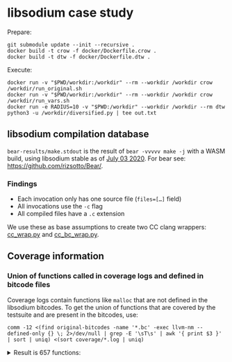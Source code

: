 # libsodium case study

Prepare:

```shell
git submodule update --init --recursive .
docker build -t crow -f docker/Dockerfile.crow .
docker build -t dtw -f docker/Dockerfile.dtw .
```

Execute:

```shell
docker run -v "$PWD/workdir:/workdir" --rm --workdir /workdir crow /workdir/run_original.sh
docker run -v "$PWD/workdir:/workdir" --rm --workdir /workdir crow /workdir/run_vars.sh
docker run -e RADIUS=10 -v "$PWD:/workdir" --workdir /workdir --rm dtw python3 -u /workdir/diversified.py | tee out.txt
```

## libsodium compilation database

`bear-results/make.stdout` is the result of `bear -vvvvv make -j` with a WASM build, using libsodium stable as of [July 03 2020](https://github.com/jedisct1/libsodium/tree/2b5f8f2b6810121c2d9a8cc8a392e01f4d3de433).
For bear see: <https://github.com/rizsotto/Bear/>.

### Findings

- Each invocation only has one source file (`files=[…]` field)
- All invocations use the `-c` flag
- All compiled files have a `.c` extension

We use these as base assumptions to create two CC clang wrappers:
[cc_wrap.py](docker/cc_wrap.py) and [cc_bc_wrap.py](docker/cc_bc_wrap.py).

## Coverage information

### Union of functions called in coverage logs and defined in bitcode files

Coverage logs contain functions like `malloc` that are not defined in the
libsodium bitcodes. To get the union of functions that are covered by the
testsuite and are present in the bitcodes, use:

```shell
comm -12 <(find original-bitcodes -name '*.bc' -exec llvm-nm --defined-only {} \; 2>/dev/null | grep -E '\sT\s' | awk '{ print $3 }' | sort | uniq) <(sort coverage/*.log | uniq)
```

<details><summary>Result is 657 functions:</summary><pre>
argon2_ctx
argon2_decode_string
argon2_encode_string
argon2_fill_memory_blocks
argon2_fill_segment_ref
argon2_finalize
argon2_hash
argon2id_hash_encoded
argon2id_hash_raw
argon2id_verify
argon2i_hash_encoded
argon2i_hash_raw
argon2_initialize
argon2i_verify
argon2_validate_inputs
argon2_verify
blake2b
blake2b_compress_ref
blake2b_final
blake2b_init
blake2b_init_key
blake2b_init_key_salt_personal
blake2b_init_salt_personal
blake2b_long
blake2b_pick_best_implementation
blake2b_salt_personal
blake2b_update
crypto_aead_aes256gcm_abytes
crypto_aead_aes256gcm_is_available
crypto_aead_aes256gcm_keybytes
crypto_aead_aes256gcm_keygen
crypto_aead_aes256gcm_messagebytes_max
crypto_aead_aes256gcm_npubbytes
crypto_aead_aes256gcm_nsecbytes
crypto_aead_aes256gcm_statebytes
crypto_aead_chacha20poly1305_abytes
crypto_aead_chacha20poly1305_decrypt
crypto_aead_chacha20poly1305_decrypt_detached
crypto_aead_chacha20poly1305_encrypt
crypto_aead_chacha20poly1305_encrypt_detached
crypto_aead_chacha20poly1305_ietf_abytes
crypto_aead_chacha20poly1305_ietf_decrypt
crypto_aead_chacha20poly1305_ietf_decrypt_detached
crypto_aead_chacha20poly1305_ietf_encrypt
crypto_aead_chacha20poly1305_ietf_encrypt_detached
crypto_aead_chacha20poly1305_ietf_keybytes
crypto_aead_chacha20poly1305_ietf_keygen
crypto_aead_chacha20poly1305_ietf_messagebytes_max
crypto_aead_chacha20poly1305_ietf_npubbytes
crypto_aead_chacha20poly1305_ietf_nsecbytes
crypto_aead_chacha20poly1305_keybytes
crypto_aead_chacha20poly1305_keygen
crypto_aead_chacha20poly1305_messagebytes_max
crypto_aead_chacha20poly1305_npubbytes
crypto_aead_chacha20poly1305_nsecbytes
crypto_aead_xchacha20poly1305_ietf_abytes
crypto_aead_xchacha20poly1305_ietf_decrypt
crypto_aead_xchacha20poly1305_ietf_decrypt_detached
crypto_aead_xchacha20poly1305_ietf_encrypt
crypto_aead_xchacha20poly1305_ietf_encrypt_detached
crypto_aead_xchacha20poly1305_ietf_keybytes
crypto_aead_xchacha20poly1305_ietf_keygen
crypto_aead_xchacha20poly1305_ietf_messagebytes_max
crypto_aead_xchacha20poly1305_ietf_npubbytes
crypto_aead_xchacha20poly1305_ietf_nsecbytes
crypto_auth
crypto_auth_bytes
crypto_auth_hmacsha256
crypto_auth_hmacsha256_bytes
crypto_auth_hmacsha256_final
crypto_auth_hmacsha256_init
crypto_auth_hmacsha256_keybytes
crypto_auth_hmacsha256_keygen
crypto_auth_hmacsha256_statebytes
crypto_auth_hmacsha256_update
crypto_auth_hmacsha256_verify
crypto_auth_hmacsha512
crypto_auth_hmacsha512256
crypto_auth_hmacsha512256_bytes
crypto_auth_hmacsha512256_final
crypto_auth_hmacsha512256_init
crypto_auth_hmacsha512256_keybytes
crypto_auth_hmacsha512256_keygen
crypto_auth_hmacsha512256_statebytes
crypto_auth_hmacsha512256_update
crypto_auth_hmacsha512256_verify
crypto_auth_hmacsha512_bytes
crypto_auth_hmacsha512_final
crypto_auth_hmacsha512_init
crypto_auth_hmacsha512_keybytes
crypto_auth_hmacsha512_keygen
crypto_auth_hmacsha512_statebytes
crypto_auth_hmacsha512_update
crypto_auth_hmacsha512_verify
crypto_auth_keybytes
crypto_auth_keygen
crypto_auth_primitive
crypto_auth_verify
crypto_box
crypto_box_afternm
crypto_box_beforenm
crypto_box_beforenmbytes
crypto_box_boxzerobytes
crypto_box_curve25519xchacha20poly1305_beforenm
crypto_box_curve25519xchacha20poly1305_beforenmbytes
crypto_box_curve25519xchacha20poly1305_detached
crypto_box_curve25519xchacha20poly1305_detached_afternm
crypto_box_curve25519xchacha20poly1305_easy
crypto_box_curve25519xchacha20poly1305_easy_afternm
crypto_box_curve25519xchacha20poly1305_keypair
crypto_box_curve25519xchacha20poly1305_macbytes
crypto_box_curve25519xchacha20poly1305_messagebytes_max
crypto_box_curve25519xchacha20poly1305_noncebytes
crypto_box_curve25519xchacha20poly1305_open_detached
crypto_box_curve25519xchacha20poly1305_open_detached_afternm
crypto_box_curve25519xchacha20poly1305_open_easy
crypto_box_curve25519xchacha20poly1305_open_easy_afternm
crypto_box_curve25519xchacha20poly1305_publickeybytes
crypto_box_curve25519xchacha20poly1305_seal
crypto_box_curve25519xchacha20poly1305_sealbytes
crypto_box_curve25519xchacha20poly1305_seal_open
crypto_box_curve25519xchacha20poly1305_secretkeybytes
crypto_box_curve25519xchacha20poly1305_seedbytes
crypto_box_curve25519xchacha20poly1305_seed_keypair
crypto_box_curve25519xsalsa20poly1305
crypto_box_curve25519xsalsa20poly1305_afternm
crypto_box_curve25519xsalsa20poly1305_beforenm
crypto_box_curve25519xsalsa20poly1305_beforenmbytes
crypto_box_curve25519xsalsa20poly1305_boxzerobytes
crypto_box_curve25519xsalsa20poly1305_keypair
crypto_box_curve25519xsalsa20poly1305_macbytes
crypto_box_curve25519xsalsa20poly1305_messagebytes_max
crypto_box_curve25519xsalsa20poly1305_noncebytes
crypto_box_curve25519xsalsa20poly1305_open
crypto_box_curve25519xsalsa20poly1305_open_afternm
crypto_box_curve25519xsalsa20poly1305_publickeybytes
crypto_box_curve25519xsalsa20poly1305_secretkeybytes
crypto_box_curve25519xsalsa20poly1305_seedbytes
crypto_box_curve25519xsalsa20poly1305_seed_keypair
crypto_box_curve25519xsalsa20poly1305_zerobytes
crypto_box_detached
crypto_box_detached_afternm
crypto_box_easy
crypto_box_easy_afternm
crypto_box_keypair
crypto_box_macbytes
crypto_box_messagebytes_max
crypto_box_noncebytes
crypto_box_open
crypto_box_open_afternm
crypto_box_open_detached
crypto_box_open_detached_afternm
crypto_box_open_easy
crypto_box_open_easy_afternm
crypto_box_primitive
crypto_box_publickeybytes
crypto_box_seal
crypto_box_sealbytes
crypto_box_seal_open
crypto_box_secretkeybytes
crypto_box_seedbytes
crypto_box_seed_keypair
crypto_box_zerobytes
crypto_core_ed25519_add
crypto_core_ed25519_bytes
crypto_core_ed25519_from_uniform
crypto_core_ed25519_is_valid_point
crypto_core_ed25519_nonreducedscalarbytes
crypto_core_ed25519_random
crypto_core_ed25519_scalar_add
crypto_core_ed25519_scalarbytes
crypto_core_ed25519_scalar_complement
crypto_core_ed25519_scalar_invert
crypto_core_ed25519_scalar_mul
crypto_core_ed25519_scalar_negate
crypto_core_ed25519_scalar_random
crypto_core_ed25519_scalar_reduce
crypto_core_ed25519_scalar_sub
crypto_core_ed25519_sub
crypto_core_ed25519_uniformbytes
crypto_core_hchacha20
crypto_core_hchacha20_constbytes
crypto_core_hchacha20_inputbytes
crypto_core_hchacha20_keybytes
crypto_core_hchacha20_outputbytes
crypto_core_hsalsa20
crypto_core_hsalsa20_constbytes
crypto_core_hsalsa20_inputbytes
crypto_core_hsalsa20_keybytes
crypto_core_hsalsa20_outputbytes
crypto_core_ristretto255_add
crypto_core_ristretto255_bytes
crypto_core_ristretto255_from_hash
crypto_core_ristretto255_hashbytes
crypto_core_ristretto255_is_valid_point
crypto_core_ristretto255_nonreducedscalarbytes
crypto_core_ristretto255_random
crypto_core_ristretto255_scalar_add
crypto_core_ristretto255_scalarbytes
crypto_core_ristretto255_scalar_complement
crypto_core_ristretto255_scalar_invert
crypto_core_ristretto255_scalar_mul
crypto_core_ristretto255_scalar_negate
crypto_core_ristretto255_scalar_random
crypto_core_ristretto255_scalar_reduce
crypto_core_ristretto255_scalar_sub
crypto_core_ristretto255_sub
crypto_core_salsa20
crypto_core_salsa2012
crypto_core_salsa208
crypto_core_salsa20_constbytes
crypto_core_salsa20_inputbytes
crypto_core_salsa20_keybytes
crypto_core_salsa20_outputbytes
crypto_generichash
crypto_generichash_blake2b
crypto_generichash_blake2b_bytes
crypto_generichash_blake2b_bytes_max
crypto_generichash_blake2b_bytes_min
crypto_generichash_blake2b_final
crypto_generichash_blake2b_init
crypto_generichash_blake2b_init_salt_personal
crypto_generichash_blake2b_keybytes
crypto_generichash_blake2b_keybytes_max
crypto_generichash_blake2b_keybytes_min
crypto_generichash_blake2b_keygen
crypto_generichash_blake2b_personalbytes
_crypto_generichash_blake2b_pick_best_implementation
crypto_generichash_blake2b_saltbytes
crypto_generichash_blake2b_salt_personal
crypto_generichash_blake2b_statebytes
crypto_generichash_blake2b_update
crypto_generichash_bytes
crypto_generichash_bytes_max
crypto_generichash_bytes_min
crypto_generichash_final
crypto_generichash_init
crypto_generichash_keybytes
crypto_generichash_keybytes_max
crypto_generichash_keybytes_min
crypto_generichash_keygen
crypto_generichash_primitive
crypto_generichash_statebytes
crypto_generichash_update
crypto_hash
crypto_hash_bytes
crypto_hash_primitive
crypto_hash_sha256
crypto_hash_sha256_bytes
crypto_hash_sha256_final
crypto_hash_sha256_init
crypto_hash_sha256_statebytes
crypto_hash_sha256_update
crypto_hash_sha512
crypto_hash_sha512_bytes
crypto_hash_sha512_final
crypto_hash_sha512_init
crypto_hash_sha512_statebytes
crypto_hash_sha512_update
crypto_kdf_blake2b_bytes_max
crypto_kdf_blake2b_bytes_min
crypto_kdf_blake2b_contextbytes
crypto_kdf_blake2b_derive_from_key
crypto_kdf_blake2b_keybytes
crypto_kdf_bytes_max
crypto_kdf_bytes_min
crypto_kdf_contextbytes
crypto_kdf_derive_from_key
crypto_kdf_keybytes
crypto_kdf_keygen
crypto_kdf_primitive
crypto_kx_client_session_keys
crypto_kx_keypair
crypto_kx_primitive
crypto_kx_publickeybytes
crypto_kx_secretkeybytes
crypto_kx_seedbytes
crypto_kx_seed_keypair
crypto_kx_server_session_keys
crypto_kx_sessionkeybytes
crypto_onetimeauth
crypto_onetimeauth_bytes
crypto_onetimeauth_final
crypto_onetimeauth_init
crypto_onetimeauth_keybytes
crypto_onetimeauth_keygen
crypto_onetimeauth_poly1305
crypto_onetimeauth_poly1305_bytes
crypto_onetimeauth_poly1305_final
crypto_onetimeauth_poly1305_init
crypto_onetimeauth_poly1305_keybytes
crypto_onetimeauth_poly1305_keygen
_crypto_onetimeauth_poly1305_pick_best_implementation
crypto_onetimeauth_poly1305_statebytes
crypto_onetimeauth_poly1305_update
crypto_onetimeauth_poly1305_verify
crypto_onetimeauth_primitive
crypto_onetimeauth_statebytes
crypto_onetimeauth_update
crypto_onetimeauth_verify
crypto_pwhash
crypto_pwhash_alg_argon2i13
crypto_pwhash_alg_argon2id13
crypto_pwhash_alg_default
crypto_pwhash_argon2i
crypto_pwhash_argon2i_alg_argon2i13
crypto_pwhash_argon2i_bytes_max
crypto_pwhash_argon2i_bytes_min
crypto_pwhash_argon2id
crypto_pwhash_argon2id_alg_argon2id13
crypto_pwhash_argon2id_bytes_max
crypto_pwhash_argon2id_bytes_min
crypto_pwhash_argon2id_memlimit_interactive
crypto_pwhash_argon2id_memlimit_max
crypto_pwhash_argon2id_memlimit_min
crypto_pwhash_argon2id_memlimit_moderate
crypto_pwhash_argon2id_memlimit_sensitive
crypto_pwhash_argon2id_opslimit_interactive
crypto_pwhash_argon2id_opslimit_max
crypto_pwhash_argon2id_opslimit_min
crypto_pwhash_argon2id_opslimit_moderate
crypto_pwhash_argon2id_opslimit_sensitive
crypto_pwhash_argon2id_passwd_max
crypto_pwhash_argon2id_passwd_min
crypto_pwhash_argon2id_saltbytes
crypto_pwhash_argon2id_str
crypto_pwhash_argon2id_strbytes
crypto_pwhash_argon2id_str_needs_rehash
crypto_pwhash_argon2id_strprefix
crypto_pwhash_argon2id_str_verify
crypto_pwhash_argon2i_memlimit_interactive
crypto_pwhash_argon2i_memlimit_max
crypto_pwhash_argon2i_memlimit_min
crypto_pwhash_argon2i_memlimit_moderate
crypto_pwhash_argon2i_memlimit_sensitive
crypto_pwhash_argon2i_opslimit_interactive
crypto_pwhash_argon2i_opslimit_max
crypto_pwhash_argon2i_opslimit_min
crypto_pwhash_argon2i_opslimit_moderate
crypto_pwhash_argon2i_opslimit_sensitive
crypto_pwhash_argon2i_passwd_max
crypto_pwhash_argon2i_passwd_min
crypto_pwhash_argon2i_saltbytes
crypto_pwhash_argon2i_str
crypto_pwhash_argon2i_strbytes
crypto_pwhash_argon2i_str_needs_rehash
crypto_pwhash_argon2i_strprefix
crypto_pwhash_argon2i_str_verify
_crypto_pwhash_argon2_pick_best_implementation
crypto_pwhash_bytes_max
crypto_pwhash_bytes_min
crypto_pwhash_memlimit_interactive
crypto_pwhash_memlimit_max
crypto_pwhash_memlimit_min
crypto_pwhash_memlimit_moderate
crypto_pwhash_memlimit_sensitive
crypto_pwhash_opslimit_interactive
crypto_pwhash_opslimit_max
crypto_pwhash_opslimit_min
crypto_pwhash_opslimit_moderate
crypto_pwhash_opslimit_sensitive
crypto_pwhash_passwd_max
crypto_pwhash_passwd_min
crypto_pwhash_primitive
crypto_pwhash_saltbytes
crypto_pwhash_scryptsalsa208sha256
crypto_pwhash_scryptsalsa208sha256_bytes_max
crypto_pwhash_scryptsalsa208sha256_bytes_min
crypto_pwhash_scryptsalsa208sha256_ll
crypto_pwhash_scryptsalsa208sha256_memlimit_interactive
crypto_pwhash_scryptsalsa208sha256_memlimit_max
crypto_pwhash_scryptsalsa208sha256_memlimit_min
crypto_pwhash_scryptsalsa208sha256_memlimit_sensitive
crypto_pwhash_scryptsalsa208sha256_opslimit_interactive
crypto_pwhash_scryptsalsa208sha256_opslimit_max
crypto_pwhash_scryptsalsa208sha256_opslimit_min
crypto_pwhash_scryptsalsa208sha256_opslimit_sensitive
crypto_pwhash_scryptsalsa208sha256_passwd_max
crypto_pwhash_scryptsalsa208sha256_passwd_min
crypto_pwhash_scryptsalsa208sha256_saltbytes
crypto_pwhash_scryptsalsa208sha256_str
crypto_pwhash_scryptsalsa208sha256_strbytes
crypto_pwhash_scryptsalsa208sha256_str_needs_rehash
crypto_pwhash_scryptsalsa208sha256_strprefix
crypto_pwhash_scryptsalsa208sha256_str_verify
crypto_pwhash_str
crypto_pwhash_str_alg
crypto_pwhash_strbytes
crypto_pwhash_str_needs_rehash
crypto_pwhash_strprefix
crypto_pwhash_str_verify
crypto_scalarmult
crypto_scalarmult_base
crypto_scalarmult_bytes
crypto_scalarmult_curve25519
crypto_scalarmult_curve25519_base
crypto_scalarmult_curve25519_bytes
_crypto_scalarmult_curve25519_pick_best_implementation
crypto_scalarmult_curve25519_scalarbytes
crypto_scalarmult_ed25519
crypto_scalarmult_ed25519_base
crypto_scalarmult_ed25519_base_noclamp
crypto_scalarmult_ed25519_bytes
crypto_scalarmult_ed25519_noclamp
crypto_scalarmult_ed25519_scalarbytes
crypto_scalarmult_primitive
crypto_scalarmult_ristretto255
crypto_scalarmult_ristretto255_base
crypto_scalarmult_ristretto255_bytes
crypto_scalarmult_ristretto255_scalarbytes
crypto_scalarmult_scalarbytes
crypto_secretbox
crypto_secretbox_boxzerobytes
crypto_secretbox_detached
crypto_secretbox_easy
crypto_secretbox_keybytes
crypto_secretbox_keygen
crypto_secretbox_macbytes
crypto_secretbox_messagebytes_max
crypto_secretbox_noncebytes
crypto_secretbox_open
crypto_secretbox_open_detached
crypto_secretbox_open_easy
crypto_secretbox_primitive
crypto_secretbox_xchacha20poly1305_detached
crypto_secretbox_xchacha20poly1305_easy
crypto_secretbox_xchacha20poly1305_keybytes
crypto_secretbox_xchacha20poly1305_macbytes
crypto_secretbox_xchacha20poly1305_messagebytes_max
crypto_secretbox_xchacha20poly1305_noncebytes
crypto_secretbox_xchacha20poly1305_open_detached
crypto_secretbox_xchacha20poly1305_open_easy
crypto_secretbox_xsalsa20poly1305
crypto_secretbox_xsalsa20poly1305_boxzerobytes
crypto_secretbox_xsalsa20poly1305_keybytes
crypto_secretbox_xsalsa20poly1305_keygen
crypto_secretbox_xsalsa20poly1305_macbytes
crypto_secretbox_xsalsa20poly1305_messagebytes_max
crypto_secretbox_xsalsa20poly1305_noncebytes
crypto_secretbox_xsalsa20poly1305_open
crypto_secretbox_xsalsa20poly1305_zerobytes
crypto_secretbox_zerobytes
crypto_secretstream_xchacha20poly1305_abytes
crypto_secretstream_xchacha20poly1305_headerbytes
crypto_secretstream_xchacha20poly1305_init_pull
crypto_secretstream_xchacha20poly1305_init_push
crypto_secretstream_xchacha20poly1305_keybytes
crypto_secretstream_xchacha20poly1305_keygen
crypto_secretstream_xchacha20poly1305_messagebytes_max
crypto_secretstream_xchacha20poly1305_pull
crypto_secretstream_xchacha20poly1305_push
crypto_secretstream_xchacha20poly1305_rekey
crypto_secretstream_xchacha20poly1305_statebytes
crypto_secretstream_xchacha20poly1305_tag_final
crypto_secretstream_xchacha20poly1305_tag_message
crypto_secretstream_xchacha20poly1305_tag_push
crypto_secretstream_xchacha20poly1305_tag_rekey
crypto_shorthash
crypto_shorthash_bytes
crypto_shorthash_keybytes
crypto_shorthash_keygen
crypto_shorthash_primitive
crypto_shorthash_siphash24
crypto_shorthash_siphash24_bytes
crypto_shorthash_siphash24_keybytes
crypto_shorthash_siphashx24
crypto_shorthash_siphashx24_bytes
crypto_shorthash_siphashx24_keybytes
crypto_sign
crypto_sign_bytes
crypto_sign_detached
crypto_sign_ed25519
crypto_sign_ed25519_bytes
_crypto_sign_ed25519_detached
crypto_sign_ed25519_detached
crypto_sign_ed25519_keypair
crypto_sign_ed25519_messagebytes_max
crypto_sign_ed25519_open
crypto_sign_ed25519ph_final_create
crypto_sign_ed25519ph_final_verify
crypto_sign_ed25519ph_init
crypto_sign_ed25519ph_statebytes
crypto_sign_ed25519ph_update
crypto_sign_ed25519_pk_to_curve25519
crypto_sign_ed25519_publickeybytes
_crypto_sign_ed25519_ref10_hinit
crypto_sign_ed25519_secretkeybytes
crypto_sign_ed25519_seedbytes
crypto_sign_ed25519_seed_keypair
crypto_sign_ed25519_sk_to_curve25519
crypto_sign_ed25519_sk_to_pk
crypto_sign_ed25519_sk_to_seed
_crypto_sign_ed25519_verify_detached
crypto_sign_ed25519_verify_detached
crypto_sign_final_create
crypto_sign_final_verify
crypto_sign_init
crypto_sign_keypair
crypto_sign_messagebytes_max
crypto_sign_open
crypto_sign_primitive
crypto_sign_publickeybytes
crypto_sign_secretkeybytes
crypto_sign_seedbytes
crypto_sign_seed_keypair
crypto_sign_statebytes
crypto_sign_update
crypto_sign_verify_detached
crypto_stream
crypto_stream_chacha20
crypto_stream_chacha20_ietf
crypto_stream_chacha20_ietf_ext
crypto_stream_chacha20_ietf_ext_xor_ic
crypto_stream_chacha20_ietf_keybytes
crypto_stream_chacha20_ietf_keygen
crypto_stream_chacha20_ietf_messagebytes_max
crypto_stream_chacha20_ietf_noncebytes
crypto_stream_chacha20_ietf_xor
crypto_stream_chacha20_ietf_xor_ic
crypto_stream_chacha20_keybytes
crypto_stream_chacha20_keygen
crypto_stream_chacha20_messagebytes_max
crypto_stream_chacha20_noncebytes
_crypto_stream_chacha20_pick_best_implementation
crypto_stream_chacha20_xor
crypto_stream_chacha20_xor_ic
crypto_stream_keybytes
crypto_stream_keygen
crypto_stream_messagebytes_max
crypto_stream_noncebytes
crypto_stream_primitive
crypto_stream_salsa20
crypto_stream_salsa20_keybytes
crypto_stream_salsa20_keygen
crypto_stream_salsa20_messagebytes_max
crypto_stream_salsa20_noncebytes
_crypto_stream_salsa20_pick_best_implementation
crypto_stream_salsa20_xor
crypto_stream_salsa20_xor_ic
crypto_stream_xchacha20
crypto_stream_xchacha20_keybytes
crypto_stream_xchacha20_keygen
crypto_stream_xchacha20_messagebytes_max
crypto_stream_xchacha20_noncebytes
crypto_stream_xchacha20_xor
crypto_stream_xchacha20_xor_ic
crypto_stream_xor
crypto_stream_xsalsa20
crypto_stream_xsalsa20_keybytes
crypto_stream_xsalsa20_keygen
crypto_stream_xsalsa20_messagebytes_max
crypto_stream_xsalsa20_noncebytes
crypto_stream_xsalsa20_xor
crypto_stream_xsalsa20_xor_ic
crypto_verify_16
crypto_verify_16_bytes
crypto_verify_32
crypto_verify_32_bytes
crypto_verify_64
crypto_verify_64_bytes
escrypt_alloc_region
escrypt_free_local
escrypt_free_region
escrypt_gensalt_r
escrypt_init_local
escrypt_kdf_nosse
escrypt_parse_setting
escrypt_PBKDF2_SHA256
escrypt_r
fe25519_frombytes
fe25519_invert
fe25519_tobytes
ge25519_add
ge25519_double_scalarmult_vartime
ge25519_frombytes
ge25519_frombytes_negate_vartime
ge25519_from_uniform
ge25519_has_small_order
ge25519_is_canonical
ge25519_is_on_curve
ge25519_is_on_main_subgroup
ge25519_p1p1_to_p3
ge25519_p3_tobytes
ge25519_p3_to_cached
ge25519_scalarmult
ge25519_scalarmult_base
ge25519_sub
ge25519_tobytes
randombytes
randombytes_buf
randombytes_buf_deterministic
randombytes_close
randombytes_implementation_name
randombytes_random
randombytes_seedbytes
randombytes_set_implementation
randombytes_stir
randombytes_uniform
ristretto255_frombytes
ristretto255_from_hash
ristretto255_p3_tobytes
sc25519_invert
sc25519_is_canonical
sc25519_mul
sc25519_muladd
sc25519_reduce
sodium_add
sodium_allocarray
_sodium_alloc_init
sodium_base642bin
sodium_base64_encoded_len
sodium_bin2base64
sodium_bin2hex
sodium_compare
sodium_free
sodium_hex2bin
sodium_increment
sodium_init
sodium_is_zero
sodium_library_minimal
sodium_library_version_major
sodium_library_version_minor
sodium_malloc
sodium_memcmp
sodium_memzero
sodium_misuse
sodium_mprotect_noaccess
sodium_mprotect_readonly
sodium_mprotect_readwrite
sodium_pad
_sodium_runtime_get_cpu_features
sodium_runtime_has_aesni
sodium_runtime_has_avx
sodium_runtime_has_avx2
sodium_runtime_has_avx512f
sodium_runtime_has_neon
sodium_runtime_has_pclmul
sodium_runtime_has_rdrand
sodium_runtime_has_sse2
sodium_runtime_has_sse3
sodium_runtime_has_sse41
sodium_runtime_has_ssse3
sodium_set_misuse_handler
sodium_stackzero
sodium_sub
sodium_unpad
sodium_version_string
</pre>
</details>
